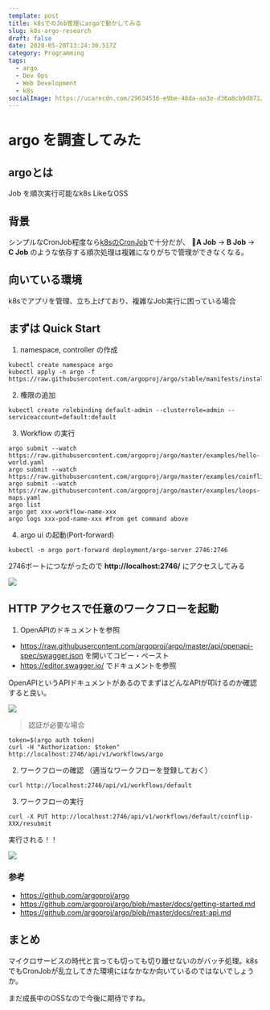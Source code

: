 ```yaml
---
template: post
title: k8sでのJob管理にargoで動かしてみる
slug: k8s-argo-research
draft: false
date: 2020-05-20T13:24:30.517Z
category: Programming
tags:
  - argo
  - Dev Ops
  - Web Development
  - k8s
socialImage: https://ucarecdn.com/29634536-e9be-48da-aa3e-d36a8cb9d871/
---
```

# argo を調査してみた

## argoとは

Job を順次実行可能なk8s LikeなOSS

## 背景

シンプルなCronJob程度なら[k8sのCronJob](https://kubernetes.io/docs/tasks/job/automated-tasks-with-cron-jobs/)で十分だが、 **A Job** -> **B Job** -> **C Job** のような依存する順次処理は複雑になりがちで管理ができなくなる。

## 向いている環境

k8sでアプリを管理、立ち上げており、複雑なJob実行に困っている場合

## まずは Quick Start

1. namespace, controller の作成

```kube
kubectl create namespace argo
kubectl apply -n argo -f https://raw.githubusercontent.com/argoproj/argo/stable/manifests/install.yaml
```

2. 権限の追加

```kube
kubectl create rolebinding default-admin --clusterrole=admin --serviceaccount=default:default
```

3. Workflow の実行

```
argo submit --watch https://raw.githubusercontent.com/argoproj/argo/master/examples/hello-world.yaml
argo submit --watch https://raw.githubusercontent.com/argoproj/argo/master/examples/coinflip.yaml
argo submit --watch https://raw.githubusercontent.com/argoproj/argo/master/examples/loops-maps.yaml
argo list
argo get xxx-workflow-name-xxx
argo logs xxx-pod-name-xxx #from get command above
```

4. argo ui の起動(Port-forward)

```
kubectl -n argo port-forward deployment/argo-server 2746:2746
```

2746ポートにつながったので **http://localhost:2746/** にアクセスしてみる

![](https://img.esa.io/uploads/production/attachments/15569/2020/05/20/82539/5427c37f-9031-4bb5-b190-fbbe164f2c1d.png)

## HTTP アクセスで任意のワークフローを起動

1. OpenAPIのドキュメントを参照

* https://raw.githubusercontent.com/argoproj/argo/master/api/openapi-spec/swagger.json を開いてコピー・ペースト
* https://editor.swagger.io/ でドキュメントを参照

OpenAPIというAPIドキュメントがあるのでまずはどんなAPIが叩けるのか確認すると良い。

![](https://ucarecdn.com/7aa5b68e-f43d-46c9-8b52-f121a38a62da/)


> 認証が必要な場合

```
token=$(argo auth token)
curl -H "Authorization: $token" http://localhost:2746/api/v1/workflows/argo
```

2. ワークフローの確認 （適当なワークフローを登録しておく）

```
curl http://localhost:2746/api/v1/workflows/default
```

3. ワークフローの実行

```
curl -X PUT http://localhost:2746/api/v1/workflows/default/coinflip-XXX/resubmit
```

実行される！！ 

![](https://img.esa.io/uploads/production/attachments/15569/2020/05/20/82539/948bbb44-2cc7-40b1-b3a3-be57561e4fb1.png)

### 参考

* https://github.com/argoproj/argo
* https://github.com/argoproj/argo/blob/master/docs/getting-started.md
* https://github.com/argoproj/argo/blob/master/docs/rest-api.md

## まとめ

マイクロサービスの時代と言っても切っても切り離せないのがバッチ処理。k8sでもCronJobが乱立してきた環境にはなかなか向いているのではないでしょうか。

まだ成長中のOSSなので今後に期待ですね。
